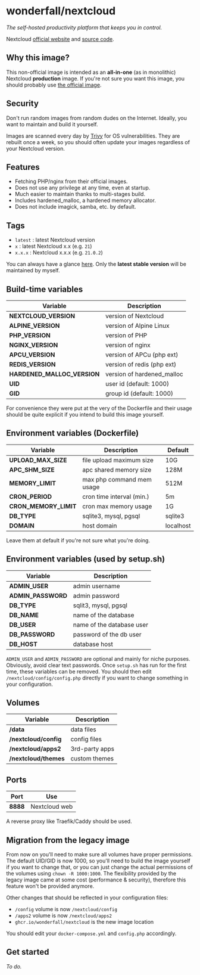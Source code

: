 # wonderfall/nextcloud
*The self-hosted productivity platform that keeps you in control.*

Nextcloud [official website](https://nextcloud.com/) and [source code](https://github.com/nextcloud).

## Why this image?
This non-official image is intended as an **all-in-one** (as in monolithic) Nextcloud **production** image. If you're not sure you want this image, you should probably use [the official image](https://hub.docker.com/r/nextcloud).

## Security
Don't run random images from random dudes on the Internet. Ideally, you want to maintain and build it yourself.

Images are scanned every day by [Trivy](https://github.com/aquasecurity/trivy) for OS vulnerabilities. They are rebuilt once a week, so you should often update your images regardless of your Nextcloud version.

## Features
- Fetching PHP/nginx from their official images.
- Does not use any privilege at any time, even at startup.
- Much easier to maintain thanks to multi-stages build.
- Includes hardened_malloc, a hardened memory allocator.
- Does not include imagick, samba, etc. by default.

## Tags
- `latest` : latest Nextcloud version
- `x` : latest Nextcloud x.x (e.g. `21`)
- `x.x.x` : Nextcloud x.x.x (e.g. `21.0.2`)

You can always have a glance [here](https://github.com/users/Wonderfall/packages/container/package/nextcloud).
Only the **latest stable version** will be maintained by myself.

## Build-time variables
|          Variable           |         Description        |
| --------------------------- | -------------------------- |
| **NEXTCLOUD_VERSION**       | version of Nextcloud       |
| **ALPINE_VERSION**          | version of Alpine Linux    |
| **PHP_VERSION**             | version of PHP             |
| **NGINX_VERSION**           | version of nginx           |
| **APCU_VERSION**            | version of APCu (php ext)  |
| **REDIS_VERSION**           | version of redis (php ext) |
| **HARDENED_MALLOC_VERSION** | version of hardened_malloc |
| **UID**                     | user id (default: 1000)    |
| **GID**                     | group id (default: 1000)   |

For convenience they were put at the very of the Dockerfile and their usage should be quite explicit if you intend to build this image yourself.

## Environment variables (Dockerfile)

|          Variable         |         Description         |       Default      |
| ------------------------- | --------------------------- | ------------------ |
|     **UPLOAD_MAX_SIZE**   | file upload maximum size    |         10G        |
|      **APC_SHM_SIZE**     | apc shared memory size      |         128M       |
|      **MEMORY_LIMIT**     | max php command mem usage   |         512M       |
|       **CRON_PERIOD**     | cron time interval (min.)   |         5m         |
|   **CRON_MEMORY_LIMIT**   | cron max memory usage       |         1G         |
|         **DB_TYPE**       | sqlite3, mysql, pgsql       |       sqlite3      |
|         **DOMAIN**        | host domain                 |       localhost    |

Leave them at default if you're not sure what you're doing.

## Environment variables (used by setup.sh)

|          Variable         |         Description         | 
| ------------------------- | --------------------------- |
|        **ADMIN_USER**     | admin username              |
|      **ADMIN_PASSWORD**   | admin password              |
|         **DB_TYPE**       | sqlit3, mysql, pgsql        |
|         **DB_NAME**       | name of the database        |
|         **DB_USER**       | name of the database user   |
|       **DB_PASSWORD**     | password of the db user     |
|         **DB_HOST**       | database host               |

`ADMIN_USER` and `ADMIN_PASSWORD` are optional and mainly for niche purposes. Obviously, avoid clear text passwords. Once `setup.sh` has run for the first time, these variables can be removed. You should then edit `/nextcloud/config/config.php` directly if you want to change something in your configuration.

## Volumes
|          Variable            |         Description        |
| -------------------------    | -------------------------- |
| **/data**                    |         data files         |
| **/nextcloud/config**        |        config files        |
| **/nextcloud/apps2**         |       3rd-party apps       |
| **/nextcloud/themes**        |        custom themes       |

## Ports
|              Port            |            Use             |
| -------------------------    | -------------------------- |
| **8888**                     |       Nextcloud web        |


A reverse proxy like Traefik/Caddy should be used.

## Migration from the legacy image
From now on you'll need to make sure all volumes have proper permissions. The default UID/GID is now 1000, so you'll need to build the image yourself if you want to change that, or you can just change the actual permissions of the volumes using `chown -R 1000:1000`. The flexibility provided by the legacy image came at some cost (performance & security), therefore this feature won't be provided anymore.

Other changes that should be reflected in your configuration files:
- `/config` volume is now `/nextcloud/config`
- `/apps2` volume is now `/nextcloud/apps2`
- `ghcr.io/wonderfall/nextcloud` is the new image location

You should edit your `docker-compose.yml` and `config.php` accordingly.

## Get started
*To do.*
